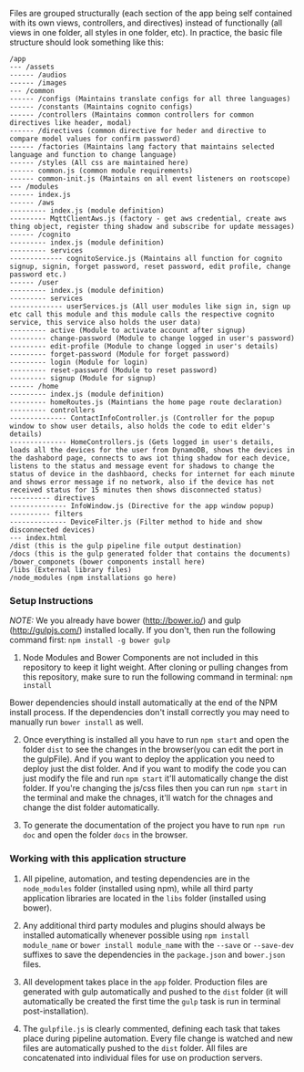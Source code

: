 Files are grouped structurally (each section of the app being self contained with its own views, controllers, and directives) instead of functionally (all views in one folder, all styles in one folder, etc). In practice, the basic file structure should look something like this:

```
/app
--- /assets
------ /audios
------ /images
--- /common
------ /configs (Maintains translate configs for all three languages)
------ /constants (Maintains cognito configs)
------ /controllers (Maintains common controllers for common directives like header, modal)
------ /directives (common directive for heder and directive to compare model values for confirm password)
------ /factories (Maintains lang factory that maintains selected language and function to change language)
------ /styles (All css are maintained here)
------ common.js (common module requirements)
------ common-init.js (Maintains on all event listeners on rootscope)
--- /modules
------ index.js
------ /aws
--------- index.js (module definition)
--------- MqttClientAws.js (factory - get aws credential, create aws thing object, register thing shadow and subscribe for update messages)
------ /cognito
--------- index.js (module definition)
--------- services
------------- cognitoService.js (Maintains all function for cognito signup, signin, forget password, reset password, edit profile, change password etc.)
------ /user
--------- index.js (module definition)
--------- services
------------- userServices.js (All user modules like sign in, sign up etc call this module and this module calls the respective cognito service, this service also holds the user data)
--------- active (Module to activate account after signup)
--------- change-password (Module to change logged in user's password)
--------- edit-profile (Module to change logged in user's details)
--------- forget-password (Module for forget password)
--------- login (Module for login)
--------- reset-password (Module to reset password)
--------- signup (Module for signup)
------ /home
--------- index.js (module definition)
--------- homeRoutes.js (Maintians the home page route declaration)
--------- controllers
-------------- ContactInfoController.js (Controller for the popup window to show user details, also holds the code to edit elder's details)
-------------- HomeControllers.js (Gets logged in user's details, loads all the devices for the user from DynamoDB, shows the devices in the dashabord page, connects to aws iot thing shadow for each device, listens to the status and message event for shadows to change the status of device in the dashbaord, checks for internet for each minute and shows error message if no network, also if the device has not received status for 15 minutes then shows disconnected status)
---------- directives
-------------- InfoWindow.js (Directive for the app window popup)
---------- filters
-------------- DeviceFilter.js (Filter method to hide and show disconnected devices)
--- index.html
/dist (this is the gulp pipeline file output destination)
/docs (this is the gulp generated folder that contains the documents)
/bower_componets (bower components install here)
/libs (External library files)
/node_modules (npm installations go here)
```

### Setup Instructions

*NOTE:* We you already have bower (http://bower.io/) and gulp (http://gulpjs.com/) installed locally. If you don't, then run the following command first: ```npm install -g bower gulp```

1) Node Modules and Bower Components are not included in this repository to keep it light weight. After cloning or pulling changes from this repository, make sure to run the following command in terminal: ```npm install```

Bower dependencies should install automatically at the end of the NPM install process. If the dependencies don't install correctly you may need to manually run ```bower install``` as well.

2) Once everything is installed all you have to run ```npm start``` and open the folder ```dist``` to see the changes in the browser(you can edit the port in the gulpFile). And if you want to deploy the application you need to deploy just the dist folder. And if you want to modify the code you can just modify the file and run ```npm start``` it'll automatically change the dist folder. If you're changing the js/css files then you can run ```npm start``` in the terminal and make the chnages, it'll watch for the chnages and change the dist folder automatically.

3) To generate the documentation of the project you have to run ```npm run doc``` and open the folder ```docs``` in the browser.


### Working with this application structure
1) All pipeline, automation, and testing dependencies are in the ```node_modules``` folder (installed using npm), while all third party application libraries are located in the ```libs``` folder (installed using bower).

2) Any additional third party modules and plugins should always be installed automatically whenever possible using ```npm install module_name``` or ```bower install module_name``` with the ```--save``` or ```--save-dev``` suffixes to save the dependencies in the ```package.json``` and ```bower.json``` files.

3) All development takes place in the ```app``` folder. Production files are generated with gulp automatically and pushed to the ```dist``` folder (it will automatically be created the first time the ```gulp``` task is run in terminal post-installation).

4) The ```gulpfile.js``` is clearly commented, defining each task that takes place during pipeline automation. Every file change is watched and new files are automatically pushed to the ```dist``` folder. All files are concatenated into individual files for use on production servers.

